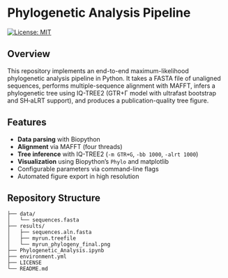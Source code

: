 # Phylogenetic Analysis Pipeline

[![License: MIT](https://img.shields.io/badge/License-MIT-blue.svg)](LICENSE)

## Overview

This repository implements an end-to-end maximum-likelihood phylogenetic analysis pipeline in Python. It takes a FASTA file of unaligned sequences, performs multiple-sequence alignment with MAFFT, infers a phylogenetic tree using IQ-TREE2 (GTR+Γ model with ultrafast bootstrap and SH‐aLRT support), and produces a publication-quality tree figure.

## Features

- **Data parsing** with Biopython
- **Alignment** via MAFFT (four threads)
- **Tree inference** with IQ-TREE2 (`-m GTR+G`, `-bb 1000`, `-alrt 1000`)
- **Visualization** using Biopython’s `Phylo` and matplotlib
- Configurable parameters via command-line flags
- Automated figure export in high resolution

## Repository Structure

```text
├── data/
│   └── sequences.fasta
├── results/
│   ├── sequences.aln.fasta
│   ├── myrun.treefile
│   └── myrun_phylogeny_final.png
├── Phylogenetic_Analysis.ipynb
├── environment.yml
├── LICENSE
└── README.md

